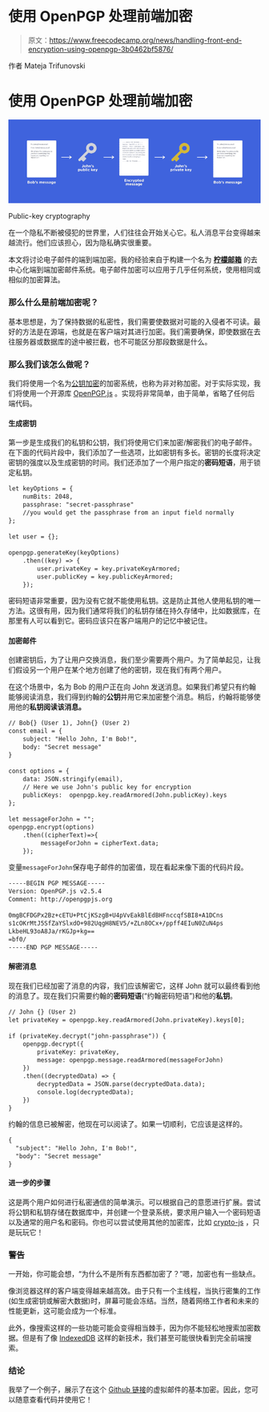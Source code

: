 # 使用 OpenPGP 处理前端加密

> 原文：<https://www.freecodecamp.org/news/handling-front-end-encryption-using-openpgp-3b0462bf5876/>

作者 Mateja Trifunovski

# 使用 OpenPGP 处理前端加密

![RMKL1devu95MkoUrKesBJGoG1LTrZbYXWNb4](img/dab621b5f7e8a808a78f21ef1936c381.png)

Public-key cryptography

在一个隐私不断被侵犯的世界里，人们往往会开始关心它。私人消息平台变得越来越流行。他们应该担心，因为隐私确实很重要。

本文将讨论电子邮件的端到端加密。我的经验来自于构建一个名为 [**柠檬邮箱**](https://lemon.email/) 的去中心化端到端加密邮件系统。电子邮件加密可以应用于几乎任何系统，使用相同或相似的加密算法。

### 那么什么是前端加密呢？

基本思想是，为了保持数据的私密性，我们需要使数据对可能的入侵者不可读。最好的方法是在源端，也就是在客户端对其进行加密。我们需要确保，即使数据在去往服务器或数据库的途中被拦截，也不可能区分那段数据是什么。

### 那么我们该怎么做呢？

我们将使用一个名为[公钥加密](https://en.wikipedia.org/wiki/Public-key_cryptography)的加密系统，也称为非对称加密。对于实际实现，我们将使用一个开源库 [OpenPGP.js](https://github.com/openpgpjs/openpgpjs) 。实现将非常简单，由于简单，省略了任何后端代码。

#### 生成密钥

第一步是生成我们的私钥和公钥，我们将使用它们来加密/解密我们的电子邮件。在下面的代码片段中，我们添加了一些选项，比如密钥有多长。密钥的长度将决定密钥的强度以及生成密钥的时间。我们还添加了一个用户指定的**密码短语**，用于锁定私钥。

```
let keyOptions = {
    numBits: 2048,
    passphrase: "secret-passphrase"
    //you would get the passphrase from an input field normally
};

let user = {};

openpgp.generateKey(keyOptions)
    .then((key) => {
        user.privateKey = key.privateKeyArmored;
        user.publicKey = key.publicKeyArmored;
    });
```

密码短语非常重要，因为没有它就不能使用私钥。这是防止其他人使用私钥的唯一方法。这很有用，因为我们通常将我们的私钥存储在持久存储中，比如数据库，在那里有人可以看到它。密码应该只在客户端用户的记忆中被记住。

#### 加密邮件

创建密钥后，为了让用户交换消息，我们至少需要两个用户。为了简单起见，让我们假设另一个用户在某个地方创建了他的密钥，现在我们有两个用户。

在这个场景中，名为 Bob 的用户正在向 John 发送消息。如果我们希望只有约翰能够阅读消息，我们得到约翰的**公钥**并用它来加密整个消息。稍后，约翰将能够使用他的**私钥阅读该消息。**

```
// Bob{} (User 1), John{} (User 2)
const email = {
    subject: "Hello John, I'm Bob!",
    body: "Secret message"
}

const options = {
    data: JSON.stringify(email),
    // Here we use John's public key for encryption
    publicKeys:  openpgp.key.readArmored(John.publicKey).keys
};

let messageForJohn = "";
openpgp.encrypt(options)
    .then((cipherText)=>{
         messageForJohn = cipherText.data;
    });
```

变量`messageForJohn`保存电子邮件的加密值，现在看起来像下面的代码片段。

```
-----BEGIN PGP MESSAGE-----
Version: OpenPGP.js v2.5.4
Comment: http://openpgpjs.org

0mgBCFDGPx2Bz+cETU+PtCjKSzgB+U4pVvEakBlEdBHFnccqfSBI8+A1DCns
s1cOKrMtJ5SfZaYSlxdO+982UqgH8NEV5/+ZLn8OCx+/ppff4EIuN0ZuN4ps
LkbeHL93oA8Ja/rKGJp+kg==
=bf0/
-----END PGP MESSAGE-----
```

#### **解密消息**

现在我们已经加密了消息的内容，我们应该解密它，这样 John 就可以最终看到他的消息了。现在我们只需要约翰的**密码短语**(“约翰密码短语”)和他的**私钥**。

```
// John {} (User 2) 
let privateKey = openpgp.key.readArmored(John.privateKey).keys[0];

if (privateKey.decrypt("john-passphrase")) {
    openpgp.decrypt({
        privateKey: privateKey,
        message: openpgp.message.readArmored(messageForJohn)
    })
    .then((decryptedData) => {
        decryptedData = JSON.parse(decryptedData.data);
        console.log(decryptedData);
    })
}
```

约翰的信息已被解密，他现在可以阅读了。如果一切顺利，它应该是这样的。

```
{
  "subject": "Hello John, I'm Bob!",
  "body": "Secret message"
}
```

#### 进一步的步骤

这是两个用户如何进行私密通信的简单演示。可以根据自己的意愿进行扩展。尝试将公钥和私钥存储在数据库中，并创建一个登录系统，要求用户输入一个密码短语以及通常的用户名和密码。你也可以尝试使用其他的加密库，比如 [crypto-js](https://github.com/brix/crypto-js) ，只是玩玩它！

### 警告

一开始，你可能会想，“为什么不是所有东西都加密了？”嗯，加密也有一些缺点。

像浏览器这样的客户端变得越来越高效。由于只有一个主线程，当执行密集的工作(如生成密钥或解密大数据)时，屏幕可能会冻结。当然，随着网络工作者和未来的性能更新，这可能会成为一个标准。

此外，像搜索这样的一些功能可能会变得相当棘手，因为你不能轻松地搜索加密数据。但是有了像 [IndexedDB](https://developer.mozilla.org/en-US/docs/Web/API/IndexedDB_API) 这样的新技术，我们甚至可能很快看到完全前端搜索。

### **结论**

我举了一个例子，展示了在这个 [Github 链接](https://github.com/Matko95/front-end-encryption-example)的虚拟邮件的基本加密。因此，您可以随意查看代码并使用它！